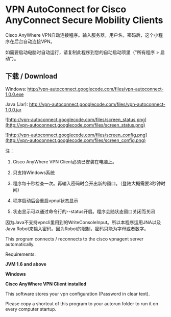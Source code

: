 # VPN AutoConnect for Cisco AnyConnect Secure Mobility Clients #

Cisco AnyWhere VPN自动连接程序。输入服务器，用户名，密码后，这个小程序在后台自动连接VPN。


如需要启动电脑时自动运行，请复制此程序到您的自动启动项里（"所有程序 > 启动"）。


## 下载 / Download ##

Windows: http://vpn-autoconnect.googlecode.com/files/vpn-autoconnect-1.0.0.exe

Java (Jar): http://vpn-autoconnect.googlecode.com/files/vpn-autoconnect-1.0.0.jar



![http://vpn-autoconnect.googlecode.com/files/screen_status.png](http://vpn-autoconnect.googlecode.com/files/screen_status.png)

![http://vpn-autoconnect.googlecode.com/files/screen_config.png](http://vpn-autoconnect.googlecode.com/files/screen_config.png)

注：

1. Cisco AnyWhere VPN Client必须已安装在电脑上。

2. 只支持Windows系统

3. 程序每十秒检查一次。再输入密码时会开出新的窗口。（登陆大概需要3秒钟时间）

4. 程序启动后会重启vpnui状态显示

5. 状态显示可以通过命令行的--status开启。程序会随状态窗口关闭而关闭

因为Java不支持vpncli里用到的WriteConsoleInput。所以本程序运用JNA以及Java Robot来输入密码。因为Robot的限制，密码只能为字母或者数字。


This program connects / reconnects to the cisco vpnagent server automatically.


Requirements:

**JVM 1.6 and above**

**Windows**

**Cisco AnyWhere VPN Client installed**


This software stores your vpn configuration (Password in clear text).


Please copy a shortcut of this program to your autorun folder to run it on every computer startup.